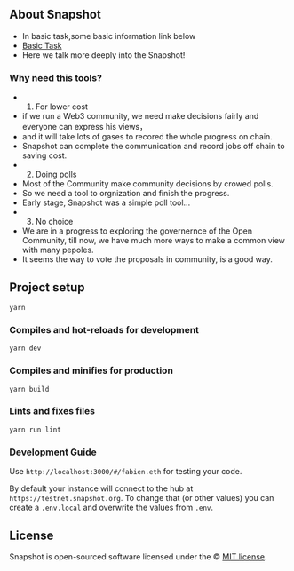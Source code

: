 ## About Snapshot
+ In basic task,some basic information link below
+ [Basic Task](https://github.com/rebase-network/Dapp-Learning/tree/main/basic/40-snapshot)
+ Here we talk more deeply into the Snapshot!

### Why need this tools?
+ 1. For lower cost
+ if we run a Web3 community, we need make decisions fairly and everyone can express his views，
+ and it will take lots of gases to recored the whole progress on chain.
+ Snapshot can complete the communication and record jobs off chain to saving cost.
+ 2. Doing polls
+ Most of the Community make community decisions by crowed polls.
+ So we need a tool to orgnization and finish the progress.
+ Early stage, Snapshot was a simple poll tool...
+ 3. No choice
+ We are in a progress to exploring the governernce of the Open Community, till now, we have much more ways to make a common view with many pepoles.
+ It seems the way to vote the proposals in community, is a good way.


## Project setup

```
yarn
```

### Compiles and hot-reloads for development

```
yarn dev
```

### Compiles and minifies for production

```
yarn build
```

### Lints and fixes files

```
yarn run lint
```

### Development Guide

Use `http://localhost:3000/#/fabien.eth` for testing your code.

By default your instance will connect to the hub at `https://testnet.snapshot.org`. To change that (or other values) you can create a `.env.local` and overwrite the values from `.env`.

## License

Snapshot is open-sourced software licensed under the © [MIT license](LICENSE).

